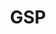 ---
name: Graph Signal Processing
title: GSP
image: 
description: ""
permalink: /research/gsp/
projects:
layout: research
---